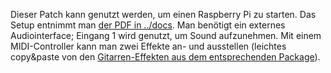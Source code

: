 Dieser Patch kann genutzt werden, um einen Raspberry Pi zu starten. Das Setup entnimmt man [der PDF in ../docs](https://github.com/pascalzurek/rnbo/docs/
).
Man benötigt ein externes Audiointerface; Eingang 1 wird genutzt, um Sound aufzunehmen. 
Mit einem MIDI-Controller kann man zwei Effekte an- und ausstellen (leichtes copy&paste von den [Gitarren-Effekten aus dem entsprechenden Package](https://cycling74.com/products/rnbo-guitar-pedals)).
